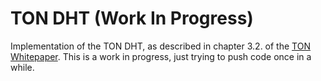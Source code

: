 # TON DHT (Work In Progress)

Implementation of the TON DHT, as described in chapter 3.2. of the [TON Whitepaper](https://docs.ton.org/ton.pdf).
This is a work in progress, just trying to push code once in a while.
